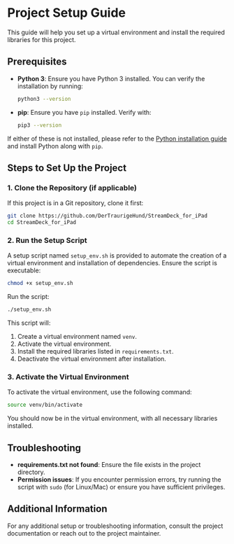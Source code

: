 # Project Setup Guide

This guide will help you set up a virtual environment and install the required libraries for this project.

## Prerequisites

- **Python 3**: Ensure you have Python 3 installed. You can verify the installation by running:
  ```bash
  python3 --version
  ```

- **pip**: Ensure you have `pip` installed. Verify with:
  ```bash
  pip3 --version
  ```

If either of these is not installed, please refer to the [Python installation guide](https://www.python.org/downloads/) and install Python along with `pip`.

## Steps to Set Up the Project

### 1. Clone the Repository (if applicable)

If this project is in a Git repository, clone it first:
```bash
git clone https://github.com/DerTraurigeHund/StreamDeck_for_iPad
cd StreamDeck_for_iPad
```


### 2. Run the Setup Script

A setup script named `setup_env.sh` is provided to automate the creation of a virtual environment and installation of dependencies. Ensure the script is executable:

```bash
chmod +x setup_env.sh
```

Run the script:

```bash
./setup_env.sh
```

This script will:
1. Create a virtual environment named `venv`.
2. Activate the virtual environment.
3. Install the required libraries listed in `requirements.txt`.
4. Deactivate the virtual environment after installation.

### 3. Activate the Virtual Environment

To activate the virtual environment, use the following command:

```bash
source venv/bin/activate
```

You should now be in the virtual environment, with all necessary libraries installed.


## Troubleshooting

- **requirements.txt not found**: Ensure the file exists in the project directory.
- **Permission issues**: If you encounter permission errors, try running the script with `sudo` (for Linux/Mac) or ensure you have sufficient privileges.

## Additional Information

For any additional setup or troubleshooting information, consult the project documentation or reach out to the project maintainer.